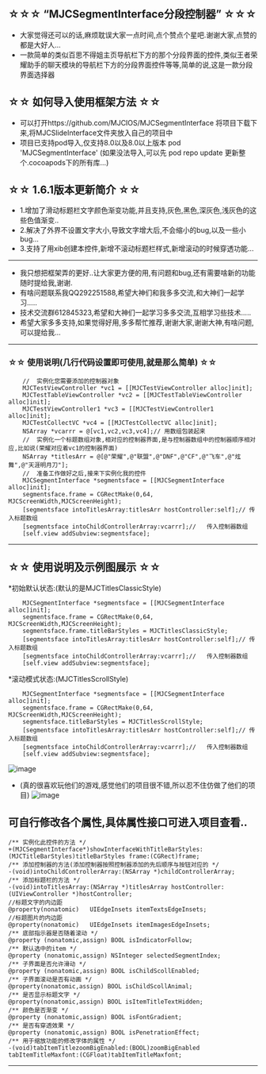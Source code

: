 ## ☆☆☆ “MJCSegmentInterface分段控制器” ☆☆☆
* 大家觉得还可以的话,麻烦耽误大家一点时间,点个赞点个星吧.谢谢大家,点赞的都是大好人...
* 一款简单的类似百思不得姐主页导航栏下方的那个分段界面的控件,类似王者荣耀助手的聊天模块的导航栏下方的分段界面控件等等,简单的说,这是一款分段界面选择器

## ☆☆ 如何导入使用框架方法 ☆☆
* 可以打开https://github.com/MJCIOS/MJCSegmentInterface 将项目下载下来,将MJCSlideInterface文件夹放入自己的项目中
* 项目已支持pod导入,仅支持8.0以及8.0以上版本 pod 'MJCSegmentInterface' (如果没法导入,可以先 pod repo update 更新整个.cocoapods下的所有库...)

## ☆☆ 1.6.1版本更新简介 ☆☆
* 1.增加了滑动标题栏文字颜色渐变功能,并且支持,灰色,黑色,深灰色,浅灰色的这些色值渐变..
* 2.解决了外界不设置文字大小,导致文字增大后,不会缩小的bug,以及一些小bug...
* 3.支持了用xib创建本控件,新增不滚动标题栏样式,新增滚动的时候穿透功能...

---------------------------------------------------------------------------------------------------------------
* 我只想把框架弄的更好..让大家更方便的用,有问题和bug,还有需要啥新的功能随时提给我,谢谢.
* 有啥问题联系我QQ292251588,希望大神们和我多多交流,和大神们一起学习.....
* 技术交流群612845323,希望和大神们一起学习多多交流,互相学习些技术.....
* 希望大家多多支持,如果觉得好用,多多帮忙推荐,谢谢大家,谢谢大神,有啥问题,可以提给我...


---------------------------------------------------------------------------------------------------------------

### ☆☆ 使用说明(几行代码设置即可使用,就是那么简单) ☆☆

        //  实例化您需要添加的控制器对象
        MJCTestViewController *vc1 = [[MJCTestViewController alloc]init];
        MJCTestTableViewController *vc2 = [[MJCTestTableViewController alloc]init];
        MJCTestViewController1 *vc3 = [[MJCTestViewController1 alloc]init];
        MJCTestCollectVC *vc4 = [[MJCTestCollectVC alloc]init];
        NSArray *vcarrr = @[vc1,vc2,vc3,vc4];// 用数组包装起来
        //  实例化一个标题数组对象,相对应的控制器界面,是与控制器数组中的控制器顺序相对应,比如说(荣耀对应着vc1的控制器界面)
        NSArray *titlesArr = @[@"荣耀",@"联盟",@"DNF",@"CF",@"飞车",@"炫舞",@"天涯明月刀"];
        //  准备工作做好之后,接来下实例化我的控件
        MJCSegmentInterface *segmentsface = [[MJCSegmentInterface alloc]init];
        segmentsface.frame = CGRectMake(0,64, MJCScreenWidth,MJCScreenHeight);
        [segmentsface intoTitlesArray:titlesArr hostController:self];// 传入标题数组
        [segmentsface intoChildControllerArray:vcarrr];//   传入控制器数组
        [self.view addSubview:segmentsface];

---------------------------------------------------------------------------------------------------------------

## ☆☆ 使用说明及示例图展示 ☆☆

*初始默认状态:(默认的是MJCTitlesClassicStyle)

        MJCSegmentInterface *segmentsface = [[MJCSegmentInterface alloc]init];
        segmentsface.frame = CGRectMake(0,64, MJCScreenWidth,MJCScreenHeight);
        segmentsface.frame.titleBarStyles = MJCTitlesClassicStyle;
        [segmentsface intoTitlesArray:titlesArr hostController:self];// 传入标题数组
        [segmentsface intoChildControllerArray:vcarrr];//   传入控制器数组
        [self.view addSubview:segmentsface];

*滚动模式状态:(MJCTitlesScrollStyle)

        MJCSegmentInterface *segmentsface = [[MJCSegmentInterface alloc]init];
        segmentsface.frame = CGRectMake(0,64, MJCScreenWidth,MJCScreenHeight);
        segmentsface.titleBarStyles = MJCTitlesScrollStyle;
        [segmentsface intoTitlesArray:titlesArr hostController:self];// 传入标题数组
        [segmentsface intoChildControllerArray:vcarrr];//   传入控制器数组
        [self.view addSubview:segmentsface];

![image](https://github.com/MJCIOS/MJCSegmentInterface/raw/master/MJCSegmentInterface/MJCSegmentInterface/Others/demo0.gif)


* (真的很喜欢玩他们的游戏,感觉他们的项目很不错,所以忍不住仿做了他们的项目)
![image](https://github.com/MJCIOS/MJCSegmentInterface/raw/master/MJCSegmentInterface/MJCSegmentInterface/Others/xiangmu2.gif)

        
## 可自行修改各个属性,具体属性接口可进入项目查看..

    /** 实例化此控件的方法 */
    +(MJCSegmentInterface*)showInterfaceWithTitleBarStyles:(MJCTitleBarStyles)titleBarStyles frame:(CGRect)frame;
    /** 添加控制器的方法(添加控制器按照控制器添加的先后顺序与按钮对应的 */
    -(void)intoChildControllerArray:(NSArray *)childControllerArray;
    /** 添加标题栏的方法 */
    -(void)intoTitlesArray:(NSArray *)titlesArray hostController:(UIViewController *)hostController;
    //标题文字的内边距
    @property(nonatomic)   UIEdgeInsets itemTextsEdgeInsets;
    //标题图片的内边距
    @property(nonatomic)   UIEdgeInsets itemImagesEdgeInsets;
    /** 底部指示器是否随着滚动 */
    @property (nonatomic,assign) BOOL isIndicatorFollow;
    /** 默认选中的item */
    @property (nonatomic,assign) NSInteger selectedSegmentIndex;
    /** 子界面是否允许滑动 */
    @property (nonatomic,assign) BOOL isChildScollEnabled;
    /** 子界面滚动是否有动画 */
    @property(nonatomic,assign) BOOL isChildScollAnimal;
    /** 是否显示标题文字 */
    @property(nonatomic,assign) BOOL isItemTitleTextHidden;
    /** 颜色是否渐变 */
    @property (nonatomic,assign) BOOL isFontGradient;
    /** 是否有穿透效果 */
    @property (nonatomic,assign) BOOL isPenetrationEffect;
    /** 用于缩放功能的修改字体的属性 */
    -(void)tabItemTitlezoomBigEnabled:(BOOL)zoomBigEnabled tabItemTitleMaxfont:(CGFloat)tabItemTitleMaxfont;

---------------------------------------------------------------------------------------------------------------
